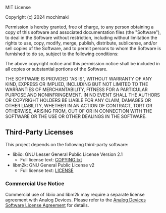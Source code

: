 MIT License

Copyright (c) 2024 mochimaki

Permission is hereby granted, free of charge, to any person obtaining a copy
of this software and associated documentation files (the "Software"), to deal
in the Software without restriction, including without limitation the rights
to use, copy, modify, merge, publish, distribute, sublicense, and/or sell
copies of the Software, and to permit persons to whom the Software is
furnished to do so, subject to the following conditions:

The above copyright notice and this permission notice shall be included in all
copies or substantial portions of the Software.

THE SOFTWARE IS PROVIDED "AS IS", WITHOUT WARRANTY OF ANY KIND, EXPRESS OR
IMPLIED, INCLUDING BUT NOT LIMITED TO THE WARRANTIES OF MERCHANTABILITY,
FITNESS FOR A PARTICULAR PURPOSE AND NONINFRINGEMENT. IN NO EVENT SHALL THE
AUTHORS OR COPYRIGHT HOLDERS BE LIABLE FOR ANY CLAIM, DAMAGES OR OTHER
LIABILITY, WHETHER IN AN ACTION OF CONTRACT, TORT OR OTHERWISE, ARISING FROM,
OUT OF OR IN CONNECTION WITH THE SOFTWARE OR THE USE OR OTHER DEALINGS IN THE
SOFTWARE.

## Third-Party Licenses

This project depends on the following third-party software:

- libiio: GNU Lesser General Public License Version 2.1
  - Full license text: [COPYING.txt](https://github.com/analogdevicesinc/libiio/blob/main/COPYING.txt)
- libm2k: GNU General Public License v2
  - Full license text: [LICENSE](https://github.com/analogdevicesinc/libm2k/blob/main/LICENSE)

### Commercial Use Notice

Commercial use of libiio and libm2k may require a separate license agreement with Analog Devices.
Please refer to the [Analog Devices Software License Agreement](https://www.analog.com/jp/lp/001/analog_devices_software_license_agreement.html) for details.